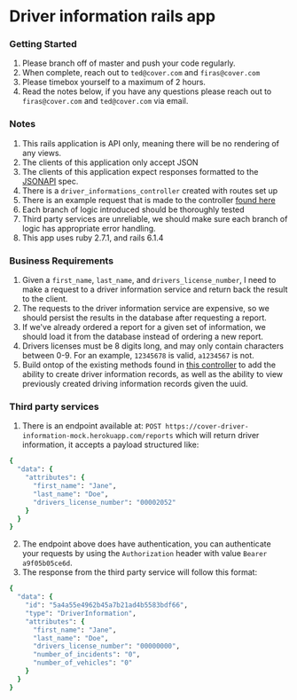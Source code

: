 # Driver information rails app

### Getting Started
1. Please branch off of master and push your code regularly.
2. When complete, reach out to `ted@cover.com` and `firas@cover.com`
3. Please timebox yourself to a maximum of 2 hours.
4. Read the notes below, if you have any questions please reach out to `firas@cover.com` and `ted@cover.com` via email.

### Notes
1. This rails application is API only, meaning there will be no rendering of any views.
2. The clients of this application only accept JSON
3. The clients of this application expect responses formatted to the [JSONAPI](https://jsonapi.org/) spec.
4. There is a `driver_informations_controller` created with routes set up
5. There is an example request that is made to the controller [found here](https://github.com/ted/driver-information-integration/blob/master/test/fixtures/files/example_request.json)
6. Each branch of logic introduced should be thoroughly tested
7. Third party services are unreliable, we should make sure each branch of logic has appropriate error handling.
8. This app uses ruby 2.7.1, and rails 6.1.4

### Business Requirements
1. Given a `first_name`, `last_name`, and `drivers_license_number`, I need to make a request to a driver information service and return back the result to the client.
2. The requests to the driver information service are expensive, so we should persist the results in the database after requesting a report.
3. If we've already ordered a report for a given set of information, we should load it from the database instead of ordering a new report.
4. Drivers licenses must be 8 digits long, and may only contain characters between 0-9. For an example, `12345678` is valid, `a1234567` is not.
5. Build ontop of the existing methods found in [this controller](https://github.com/ted/driver-information-integration/blob/master/app/controllers/driver_informations_controller.rb) to add the ability to create driver information records, as well as the ability to view previously created driving information records given the uuid.

### Third party services
1. There is an endpoint available at: `POST https://cover-driver-information-mock.herokuapp.com/reports` which will return driver information, it accepts a payload structured like:

```ruby
{
  "data": {
    "attributes": {
      "first_name": "Jane",
      "last_name": "Doe",
      "drivers_license_number": "00002052"
    }
  }
}

```

2. The endpoint above does have authentication, you can authenticate your requests by using the `Authorization` header with value `Bearer a9f05b05ce6d`.
3. The response from the third party service will follow this format:

```ruby
{
  "data": {
    "id": "5a4a55e4962b45a7b21ad4b5583bdf66",
    "type": "DriverInformation",
    "attributes": {
      "first_name": "Jane",
      "last_name": "Doe",
      "drivers_license_number": "00000000",
      "number_of_incidents": "0",
      "number_of_vehicles": "0"
    }
  }
}
```
